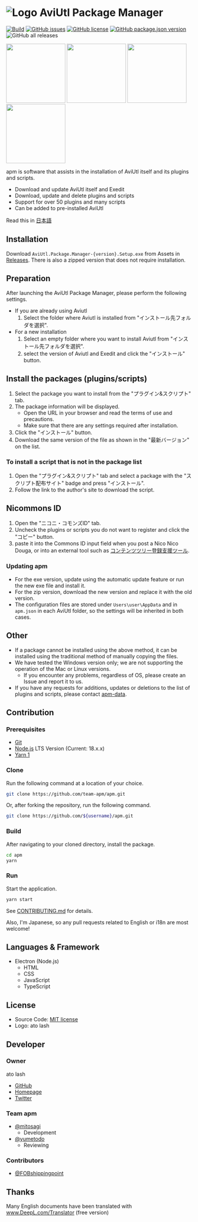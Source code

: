 # ![Logo](./icon/apm32.png) AviUtl Package Manager

[![Build](https://github.com/team-apm/apm/actions/workflows/build.yml/badge.svg)](https://github.com/team-apm/apm/actions/workflows/build.yml)
[![GitHub issues](https://img.shields.io/github/issues/team-apm/apm)](https://github.com/team-apm/apm/issues)
[![GitHub license](https://img.shields.io/github/license/team-apm/apm)](https://github.com/team-apm/apm/blob/main/LICENSE)
[![GitHub package.json version](https://img.shields.io/github/package-json/v/team-apm/apm)](https://github.com/team-apm/apm/releases/latest)
![GitHub all releases](https://img.shields.io/github/downloads/team-apm/apm/total)

<p>
  <img src="./docs/images/tab1.png" width="160" />
  <img src="./docs/images/tab2.png" width="160" />
  <img src="./docs/images/tab1dark.png" width="160" />
  <img src="./docs/images/tab2dark.png" width="160" />
</p>

apm is software that assists in the installation of AviUtl itself and its plugins and scripts.

- Download and update AviUtl itself and Exedit
- Download, update and delete plugins and scripts
- Support for over 50 plugins and many scripts
- Can be added to pre-installed AviUtl

Read this in [日本語](./README.md)

## Installation

Download `AviUtl.Package.Manager-{version}.Setup.exe` from Assets in [Releases](https://github.com/team-apm/apm/releases/latest). There is also a zipped version that does not require installation.

## Preparation

After launching the AviUtl Package Manager, please perform the following settings.

- If you are already using Aviutl
  1. Select the folder where Aviutl is installed from "インストール先フォルダを選択".
- For a new installation
  1. Select an empty folder where you want to install Aviutl from "インストール先フォルダを選択".
  2. select the version of Aviutl and Exedit and click the "インストール" button.

## Install the packages (plugins/scripts)

1. Select the package you want to install from the "プラグイン&スクリプト" tab.
2. The package information will be displayed.
   - Open the URL in your browser and read the terms of use and precautions.
   - Make sure that there are any settings required after installation.
3. Click the "インストール" button.
4. Download the same version of the file as shown in the "最新バージョン" on the list.

### To install a script that is not in the package list

1. Open the "プラグイン&スクリプト" tab and select a package with the "スクリプト配布サイト" badge and press "インストール".
2. Follow the link to the author's site to download the script.

## Nicommons ID

1. Open the "ニコニ・コモンズID" tab.
2. Uncheck the plugins or scripts you do not want to register and click the "コピー" button.
3. paste it into the Commons ID input field when you post a Nico Nico Douga, or into an external tool such as [コンテンツツリー登録支援ツール](https://textblog.minibird.jp/twitter/#contents-tree).

### Updating apm

- For the exe version, update using the automatic update feature or run the new exe file and install it.
- For the zip version, download the new version and replace it with the old version.
- The configuration files are stored under `Users\user\AppData` and in `apm.json` in each AviUtl folder, so the settings will be inherited in both cases.

## Other

- If a package cannot be installed using the above method, it can be installed using the traditional method of manually copying the files.
- We have tested the Windows version only; we are not supporting the operation of the Mac or Linux versions.
  - If you encounter any problems, regardless of OS, please create an Issue and report it to us.
- If you have any requests for additions, updates or deletions to the list of plugins and scripts, please contact [apm-data](https://github.com/team-apm/apm-data/issues).

## Contribution

### Prerequisites

- [Git](https://git-scm.com/)
- [Node.js](https://nodejs.org/) LTS Version (Current: 18.x.x)
- [Yarn 1](https://classic.yarnpkg.com/)

### Clone

Run the following command at a location of your choice.

```bash
git clone https://github.com/team-apm/apm.git
```

Or, after forking the repository, run the following command.

```bash
git clone https://github.com/${username}/apm.git
```

### Build

After navigating to your cloned directory, install the package.

```bash
cd apm
yarn
```

### Run

Start the application.

```bash
yarn start
```

See [CONTRIBUTING.md](./CONTRIBUTING.md) for details.

Also, I'm Japanese, so any pull requests related to English or i18n are most welcome!

## Languages & Framework

- Electron (Node.js)
  - HTML
  - CSS
  - JavaScript
  - TypeScript

## License

- Source Code: [MIT license](./LICENSE)
- Logo: ato lash

## Developer

### Owner

ato lash

- [GitHub](https://github.com/hal-shu-sato)
- [Homepage](http://halshusato.starfree.jp/)
- [Twitter](https://twitter.com/hal_shu_sato)

### Team apm

- [@mitosagi](https://github.com/mitosagi)
  - Development
- [@yumetodo](https://github.com/yumetodo)
  - Reviewing

### Contributors

- [@FOBshippingpoint](https://github.com/FOBshippingpoint)

## Thanks

Many English documents have been translated with www.DeepL.com/Translator (free version)
